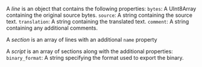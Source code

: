 A *line* is an object that contains the following properties:
  `bytes`: A UInt8Array containing the original source bytes.
  `source`: A string containing the source text.
  `translation`: A string containing the translated text. 
  `comment`: A string containing any additional comments.

A *section* is an array of lines with an additional `name` property

A *script* is an array of sections along with the additional properties:
  `binary_format`: A string specifying the format used to export the binary.
